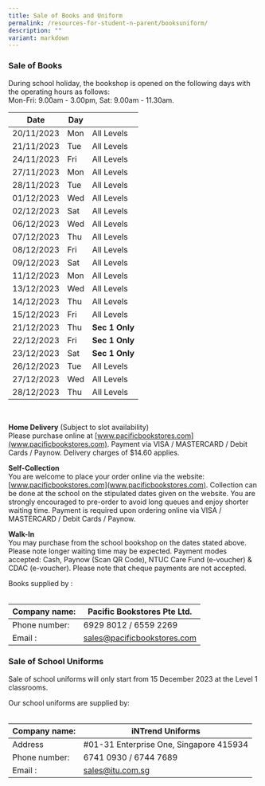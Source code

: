 ```yaml
---
title: Sale of Books and Uniform
permalink: /resources-for-student-n-parent/booksuniform/
description: ""
variant: markdown
---
```

### **Sale of Books**

During school holiday, the bookshop is opened on the following days with the operating hours as follows:  
Mon-Fri: 9.00am - 3.00pm,  Sat: 9.00am - 11.30am.

|Date | Day |  |
| - | - | - |
| 20/11/2023 | Mon | All Levels |
| 21/11/2023 | Tue | All Levels |
| 24/11/2023 | Fri | All Levels |
| 27/11/2023 | Mon | All Levels |
| 28/11/2023 | Tue | All Levels |
| 01/12/2023 | Wed | All Levels |
| 02/12/2023 | Sat | All Levels |
| 06/12/2023 | Wed | All Levels |
| 07/12/2023 | Thu | All Levels |
| 08/12/2023 | Fri | All Levels |
| 09/12/2023 | Sat | All Levels |
| 11/12/2023 | Mon | All Levels |
| 13/12/2023 | Wed | All Levels |
| 14/12/2023 | Thu | All Levels |
| 15/12/2023 | Fri | All Levels |
| 21/12/2023 | Thu | **Sec 1 Only** |
| 22/12/2023 | Fri | **Sec 1 Only** |
| 23/12/2023 | Sat | **Sec 1 Only** |
| 26/12/2023 | Tue | All Levels |
| 27/12/2023 | Wed | All Levels |
| 28/12/2023 | Thu | AIl Levels |

<br>

**Home Delivery** (Subject to slot availability)<br>
Please purchase online at [www.pacificbookstores.com](www.pacificbookstores.com).
Payment via VISA / MASTERCARD / Debit Cards / Paynow. Delivery charges of $14.60 applies.

**Self-Collection**<br>
You are welcome to place your order online via the website: [www.pacificbookstores.com](www.pacificbookstores.com). Collection can be done at the school on the stipulated dates given on the website.
You are strongly encouraged to pre-order to avoid long queues and enjoy shorter waiting time. Payment is required upon ordering
online via VISA / MASTERCARD / Debit Cards / Paynow.


**Walk-In**<br>
You may purchase from the school bookshop on the dates stated above. Please note longer waiting time may be expected.
Payment modes accepted: Cash, Paynow (Scan QR Code), NTUC Care Fund (e-voucher) &amp; CDAC (e-voucher).
Please note that cheque payments are not accepted.

Books supplied by :  
<br>

|Company name:  | Pacific Bookstores Pte Ltd.|
| - |-|
|  Phone number: | 6929 8012 / 6559 2269 |
|  Email : | sales@pacificbookstores.com |

### **Sale of School Uniforms**

Sale of school uniforms will only start from 15 December 2023 at the Level 1 classrooms.  

Our school uniforms are supplied by:  
<br>

|Company name:  | iNTrend Uniforms|
| - |-|
| Address| #01-31 Enterprise One, Singapore 415934|
|  Phone number: | 6741 0930 / 6744 7689|
|  Email : | sales@itu.com.sg |